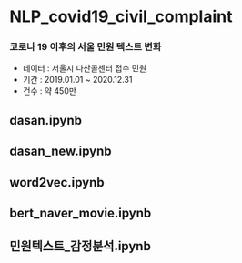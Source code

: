 # NLP_covid19_civil_complaint
### 코로나 19 이후의 서울 민원 텍스트 변화
+ 데이터 : 서울시 다산콜센터 접수 민원
+ 기간 : 2019.01.01 ~ 2020.12.31
+ 건수 : 약 450만

## dasan.ipynb
## dasan_new.ipynb
## word2vec.ipynb
## bert_naver_movie.ipynb
## 민원텍스트_감정분석.ipynb

